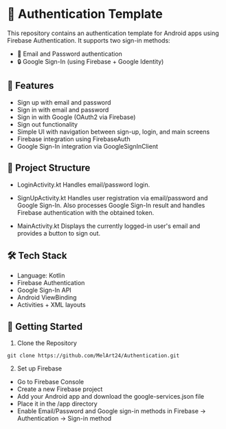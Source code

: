 # 🔐 Authentication Template
This repository contains an authentication template for Android apps using Firebase Authentication. It supports two sign-in methods:

- 📧 Email and Password authentication
- 🔒 Google Sign-In (using Firebase + Google Identity)

## 📱 Features
- Sign up with email and password
- Sign in with email and password
- Sign in with Google (OAuth2 via Firebase)
- Sign out functionality
- Simple UI with navigation between sign-up, login, and main screens
- Firebase integration using FirebaseAuth
- Google Sign-In integration via GoogleSignInClient

## 📁 Project Structure
- LoginActivity.kt
Handles email/password login.

- SignUpActivity.kt
Handles user registration via email/password and Google Sign-In.
Also processes Google Sign-In result and handles Firebase authentication with the obtained token.

- MainActivity.kt
Displays the currently logged-in user's email and provides a button to sign out.

## 🛠️ Tech Stack
- Language: Kotlin
- Firebase Authentication
- Google Sign-In API
- Android ViewBinding
- Activities + XML layouts

## 🚀 Getting Started
1. Clone the Repository
```
git clone https://github.com/MelArt24/Authentication.git
```

2. Set up Firebase
- Go to Firebase Console
- Create a new Firebase project
- Add your Android app and download the google-services.json file
- Place it in the /app directory
- Enable Email/Password and Google sign-in methods in Firebase → Authentication → Sign-in method